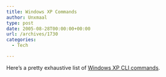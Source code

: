 ```yaml
---
title: Windows XP Commands
author: Unxmaal
type: post
date: 2005-08-28T00:00:00+00:00
url: /archives/1730
categories:
  - Tech

---
```

Here&#8217;s a pretty exhaustive list of [Windows XP CLI commands][1].

 [1]: http://www.ss64.com/nt/